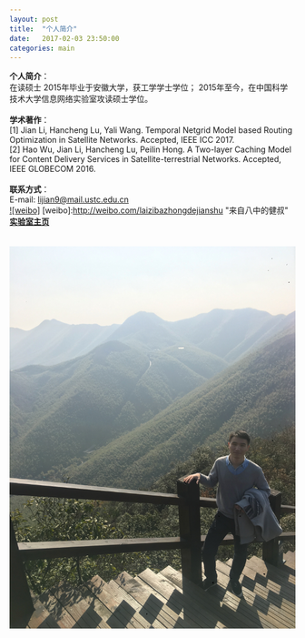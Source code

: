 ```yaml
---
layout: post
title:  "个人简介"
date:   2017-02-03 23:50:00
categories: main
---
```



**个人简介**：<br>
在读硕士
2015年毕业于安徽大学，获工学学士学位；
2015年至今，在中国科学技术大学信息网络实验室攻读硕士学位。<br>
<br>
**学术著作**：<br>
[1] Jian Li, Hancheng Lu, Yali Wang. Temporal Netgrid Model based Routing Optimization in Satellite Networks. Accepted, IEEE ICC 2017.<br>
[2] Hao Wu, Jian Li, Hancheng Lu, Peilin Hong. A Two-layer Caching Model for Content Delivery Services in Satellite-terrestrial Networks. Accepted, IEEE GLOBECOM 2016.<br>
<br>
**联系方式**：<br>
E-mail: lijian9@mail.ustc.edu.cn <br>
[![weibo]](https://github.com/infonetlijian/Blog_Demo/raw/master/photos/weibo.jpg)
[weibo]:http://weibo.com/laizibazhongdejianshu "来自八中的健叔"
<br>
[**实验室主页**](http://if.ustc.edu.cn)<br>
<br>
<br>
![个人简介](https://github.com/infonetlijian/Blog_Demo/raw/master/photos/picture.jpg)





